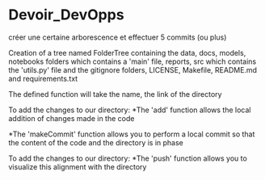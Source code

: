# Devoir_DevOpps
créer une certaine arborescence et effectuer 5 commits (ou plus)

Creation of a tree named FolderTree containing the data, docs, models, notebooks folders which contains a 'main' file, reports, src which contains the 'utils.py' file and the gitignore folders, LICENSE, Makefile, README.md and requirements.txt

The defined function will take the name, the link of the directory 

To add the changes to our directory:
*The 'add' function allows the local addition of changes made in the code

*The 'makeCommit' function allows you to perform a local commit so that the content of the code and the directory is in phase

To add the changes to our directory:
*The 'push' function allows you to visualize this alignment with the directory
